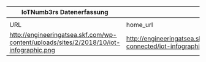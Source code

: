 |IoTNumb3rs Datenerfassung|||||||||||
| ---- | ---- | ---- | ---- | ---- | ---- | ---- | ---- | ---- | ---- | ---- |
||||||||||||
|URL|home_url|filename|device_class|device_count|market_class|market_volume|prognosis_year|publication_year|authorship_class|Dropbox folder|
|http://engineeringatsea.skf.com/wp-content/uploads/sites/2/2018/10/iot-infographic.png|http://engineeringatsea.skf.com/shipping-connected/iot-infographic/|file1_iot-infographic.png||||||||MariaMarg/20190106-1800|
